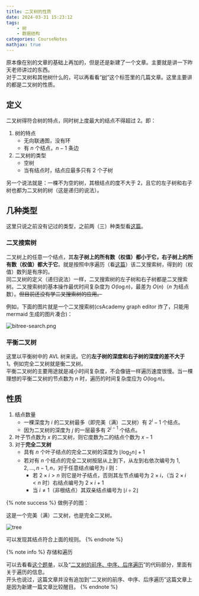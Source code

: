 ```yaml
---
title: 二叉树的性质
date: 2024-03-31 15:23:12
tags:
    - 树
    - 数据结构
categories: CourseNotes
mathjax: true
---
```


原本像在别的文章的基础上再加的，但是还是新建了一个文章。主要就是讲一下昨天老师讲过的东西。  
对于二叉树和其他树什么的，可以再看看“[树](/tags/%E6%A0%91)”这个标签里的几篇文章。这里主要讲的都是二叉树的性质。

## 定义
二叉树得符合树的特点，同时树上度最大的结点不得超过 2。<!--more-->即：

1. 树的特点
    - 无向联通图，没有环
    - 有 $n$ 个结点，$n - 1$ 条边
2. 二叉树的类型
    - 空树
    - 当有结点时，结点应最多只有 $2$ 个子树

另一个说法就是：一棵不为空的树，其根结点的度不大于 $2$，且它的左子树和右子树也都为二叉树的树（这是递归的说法）。

## 几种类型
这里只说之前没有记过的类型，之前两（三）种类型看[这篇](/posts/graph-tree/#二叉树的概念)。

### 二叉搜索树
二叉树上的任意一个结点，其**左子树上的所有数（权值）都小于它，右子树上的所有数（权值）都大于它**。就是按照中序遍历（看[这篇](/posts/binarytree-fme)）该二叉搜索树，得到的（权值）数列是有序的。  
同二叉树的定义（递归说法）一样，二叉搜索树的左子树和右子树都是二叉搜索树。二叉搜索树的基本操作最优时间复杂度为 $O(\log n)$，最差为 $O(n)$（$n$ 为结点数）。~~但目前还没有学二叉搜索树的应用。~~

例如，下面的图片就是一个二叉搜索树(csAcademy graph editor 炸了，只能用 mermaid 生成的图片凑合)：

![bitree-search.png](https://src-jywon.netlify.app/img/blog-binarytree-bittreeSearch.png)

### 平衡二叉树
这里以平衡树中的 AVL 树来说。它的**左子树的深度和右子树的深度的差不大于** $1$。例如完全二叉树就是衡二叉树。  
平衡二叉树的主要用途就是减小时间复杂度，不会像链一样遍历速度很慢。当一棵理想的平衡二叉树的节点数为 $n$ 时，遍历的时间复杂度应为 $O(\log n)$。

## 性质
1. 结点数量
    - 一棵深度为 $i$ 的二叉树最多（即完美（满）二叉树）有 $2^i - 1$ 个结点。
    - 因为二叉树的深度为 $j$ 的一层最多有 $2^{j - 1}$ 个结点。
2. 叶子节点数为 $x$ 的二叉树，则它度数为二的结点个数为 $x - 1$
3. 对于**完全二叉树**
    - 具有 $n$ 个叶子结点的完全二叉树的深度为 $\lfloor \log_2 n \rfloor + 1$
    - 若对有 $n$ 个结点的完全二叉树按层从上到下，从左到右依次编号为 $1, 2, ..., n - 1, n$，对于任意结点编号为 $i$ 则：
        - 若 $2 \times i > n$ 则它是叶子结点，否则其左节点编号为 $2 \times i$，（当 $2 \times i < n$ 时）右结点编号为 $2 \times i + 1$
        - 当 $i \ne 1$（非根结点）其双亲结点编号为 $\lfloor i \div 2 \rfloor$

{% note success %}
做例子的图：

这是一个完美（满）二叉树，也是完全二叉树。

![tree](https://src-jywon.netlify.app/img/blog-binarytree-tree.png)

可以发现其结点符合上面的规则。
{% endnote %}

{% note info %}
存储和遍历

可以去看看[这个题单](https://www.luogu.com.cn/training/491819)，以及“[二叉树的前序、中序、后序遍历](/posts/binarytree-fme/#前、中、后序遍历代码)”的代码部分，里面有关于遍历的信息。  
开头也说过，这篇文章并没有追加到“二叉树的前序、中序、后序遍历”这篇文章上是因为新建一篇文章比较醒目。
{% endnote %}